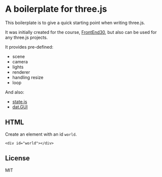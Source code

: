 # A boilerplate for three.js

This boilerplate is to give a quick starting point when writing three.js.

It was initially created for the course, [FrontEnd30](https://frontend30.com/?utm_source=github&utm_medium=link&utm_campaign=threejs-boilerplate), but also can be used for any three.js projects.

It provides pre-defined:

- scene
- camera
- lights
- renderer
- handling resize
- loop

And also:
- [state.js](https://github.com/mrdoob/stats.js/)
- [dat.GUI](https://github.com/dataarts/dat.gui)

## HTML

Create an element with an id `world`.

```
<div id="world"></div>
```

## License

MIT
